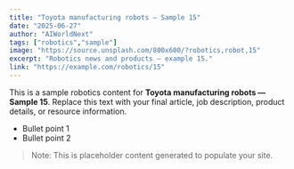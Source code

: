 ```yaml
---
title: "Toyota manufacturing robots — Sample 15"
date: "2025-06-27"
author: "AIWorldNext"
tags: ["robotics","sample"]
image: "https://source.unsplash.com/800x600/?robotics,robot,15"
excerpt: "Robotics news and products — example 15."
link: "https://example.com/robotics/15"
---
```


This is a sample robotics content for **Toyota manufacturing robots — Sample 15**. Replace this text with your final article, job description, product details, or resource information.

- Bullet point 1
- Bullet point 2

> Note: This is placeholder content generated to populate your site.
